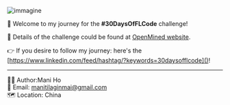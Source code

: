 ![immagine](https://info.openmined.org/hubfs/30dayspromo.png)

🚀 Welcome to my journey for the **#30DaysOfFLCode** challenge! <br>

📄 Details of the challenge could be found at [OpenMined website](https://info.openmined.org/30daysofflcode).

<!-- ![immagine](https://info.openmined.org/hubfs/OpenMined-Logo.svg) -->

👉 If you desire to follow my journey: here's the [https://www.linkedin.com/feed/hashtag/?keywords=30daysofflcode]()!

-------
👩‍🔬 Author:Mani Ho <br>
📧 Email: manitilaginmai@gmail.com  <br>
🗺️ Location: China
